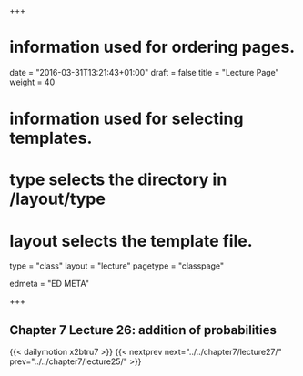 +++
# information used for ordering pages.
date = "2016-03-31T13:21:43+01:00"
draft = false
title = "Lecture Page"
weight = 40

# information used for selecting templates.
# type selects the directory in /layout/type
# layout selects the template file.

type   = "class"
layout = "lecture"
pagetype = "classpage"





edmeta = "ED META"

+++
## Chapter 7 Lecture 26: addition of probabilities
{{< dailymotion x2btru7 >}}
{{< nextprev next="../../chapter7/lecture27/"     prev="../../chapter7/lecture25/"  >}}

